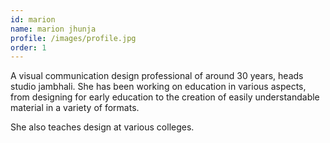 ```yaml
---
id: marion
name: marion jhunja
profile: /images/profile.jpg
order: 1
---
```

A visual communication design professional of around 30 years, heads studio jambhali.
She has been working on education in various aspects, from designing for early education to the creation of easily understandable material in a variety of formats.  
  
She also teaches design at various colleges.